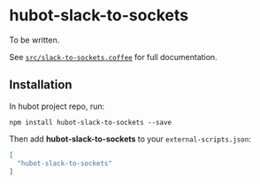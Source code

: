# hubot-slack-to-sockets

To be written.

See [`src/slack-to-sockets.coffee`](src/slack-to-sockets.coffee) for full documentation.

## Installation

In hubot project repo, run:

`npm install hubot-slack-to-sockets --save`

Then add **hubot-slack-to-sockets** to your `external-scripts.json`:

```json
[
  "hubot-slack-to-sockets"
]
```

